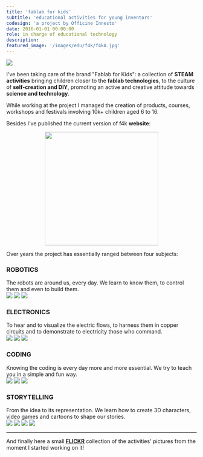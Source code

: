 ```yaml
---
title: 'fablab for kids'
subtitle: 'educational activities for young inventors'
codesign: 'a project by Officine Innesto'
date: 2016-01-01 00:00:00
role: in charge of educational technology
description:
featured_image: '/images/edu/f4k/f4kA.jpg'
---
```

![](/images/edu/f4k/f4kA.jpg)

I've been taking care of the brand "Fablab for Kids":
a collection of **STEAM activities** bringing children closer to the **fablab technologies**, to the culture of **self-creation and DIY**, promoting an active and creative attitude towards **science and technology**.

While working at the project I managed the creation of products, courses, workshops and festivals involving 10k+ children aged 6 to 16.

Besides I've published the current version of f4k **website**:


<p align="center">
  <a href="https://fablabforkids.it/index.html"><img src="/images/edu/f4k/logo.png" width="300"></a>
</p>

Over years the project has essentially ranged between four subjects:

<h3>ROBOTICS</h3>
The robots are around us, every day. We learn to know them, to control them and even to build them.

<div class="gallery" data-columns="3" style="max-width: 80%;">
	<img src="/images/edu/f4k/sub/1.jpg">
  <img src="/images/edu/f4k/sub/2.jpg">
  <img src="/images/edu/f4k/sub/3.jpg">
  </div>

<h3>ELECTRONICS</h3>
To hear and to visualize the electric flows, to harness them in copper circuits and to demonstrate to electricity those who command.

<div class="gallery" data-columns="3" style="max-width: 80%;">
	<img src="/images/edu/f4k/sub/4.jpg">
  <img src="/images/edu/f4k/sub/5.jpg">
  <img src="/images/edu/f4k/sub/6.jpg">
  </div>

<h3>CODING</h3>
Knowing the coding is every day more and more essential. We try to teach you in a simple and fun way.

<div class="gallery" data-columns="3" style="max-width: 80%;">

  <img src="/images/edu/f4k/sub/7.jpg">
  <img src="/images/edu/f4k/sub/8.jpg">
  <img src="/images/edu/f4k/sub/9.jpg">
  </div>

<h3>STORYTELLING</h3>
From the idea to its representation. We learn how to create 3D characters, video games and cartoons to shape our stories.

<div class="gallery" data-columns="4" style="max-width: 80%;">
	<img src="/images/edu/f4k/sub/10.jpg">
  <img src="/images/edu/f4k/sub/11.jpg">
  <img src="/images/edu/f4k/sub/12.jpg">
  <img src="/images/edu/f4k/sub/13.jpg">
  </div>

---
And finally here a small [**FLICKR**](https://www.flickr.com/photos/fablab4kids/albums) collection of the activities' pictures from the moment I started working on it!
